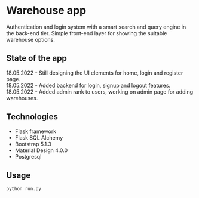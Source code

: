 # Warehouse app 
Authentication and login system with a smart search and query engine in the back-end tier. Simple front-end layer for showing the suitable warehouse options.

## State of the app
18.05.2022 - Still designing the UI elements for home, login and register page. \
18.05.2022 - Added backend for login, signup and logout features. \
18.05.2022 - Added admin rank to users, working on admin page for adding warehouses.

## Technologies

- Flask framework 
- Flask SQL Alchemy
- Bootstrap 5.1.3
- Material Design 4.0.0
- Postgresql

## Usage

```python
python run.py
```

